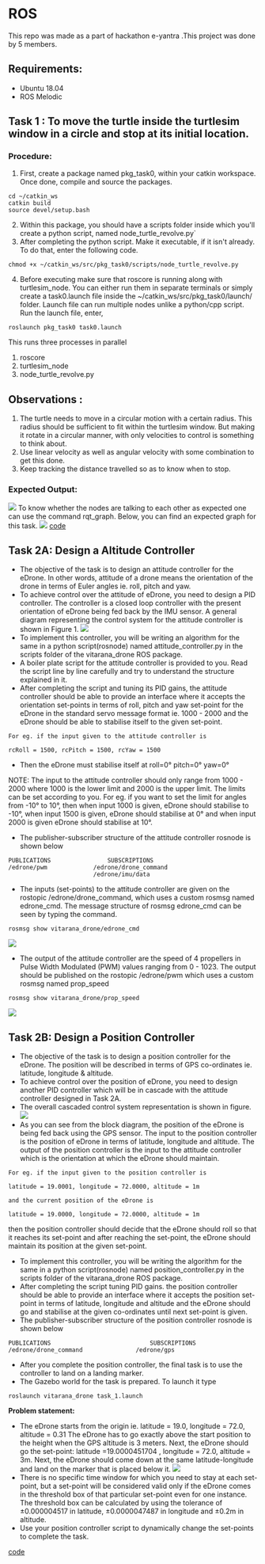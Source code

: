 # ROS
This repo was made as a part of hackathon e-yantra .This project was done by 5 members.
## Requirements:
- Ubuntu 18.04
- ROS Melodic

## Task 1 : To move the turtle inside the turtlesim window in a circle and stop at its initial location.
### Procedure:
1. First, create a package named pkg_task0, within your catkin workspace. Once done, compile and source the packages.
```
cd ~/catkin_ws
catkin build
source devel/setup.bash
```
2. Within this package, you should have a scripts folder inside which you'll create a python script, named node_turtle_revolve.py`
3. After completing the python script. Make it executable, if it isn't already. To do that, enter the following code.
```
chmod +x ~/catkin_ws/src/pkg_task0/scripts/node_turtle_revolve.py
```
4. Before executing make sure that roscore is running along with turtlesim_node. You can either run them in separate terminals or simply create a task0.launch file inside the ~/catkin_ws/src/pkg_task0/launch/ folder. Launch file can run multiple nodes unlike a python/cpp script. Run the launch file, enter,
```
roslaunch pkg_task0 task0.launch 
```
This runs three processes in parallel
1. roscore
2. turtlesim_node
3. node_turtle_revolve.py

## Observations :
1. The turtle needs to move in a circular motion with a certain radius. This radius should be sufficient to fit within the turtlesim window. But making it rotate in a circular manner, with only velocities to control is something to think about.
2. Use linear velocity as well as angular velocity with some combination to get this done.
3. Keep tracking the distance travelled so as to know when to stop.
### Expected Output:
![](https://github.com/ashcode028/ROS/blob/eba454c354ebef48c1b4cf8dfc1c59f0f75cb10d/Move_turtle/images/task1_output.gif)
To know whether the nodes are talking to each other as expected one can use the command rqt_graph. Below, you can find an expected graph for this task.
![](https://github.com/ashcode028/ROS/blob/eba454c354ebef48c1b4cf8dfc1c59f0f75cb10d/Move_turtle/images/task0_rqt_graph.png)
[code](https://github.com/ashcode028/Drone-Tasks/tree/main/Move_turtle)
 ## Task 2A: Design a Altitude Controller
- The objective of the task is to design an attitude controller for the eDrone. In other words, attitude of a drone means the orientation of the drone in terms of Euler angles ie. roll, pitch and yaw.
- To achieve control over the attitude of eDrone, you need to design a PID controller. The controller is a closed loop controller with the present orientation of eDrone being fed back by the IMU sensor. A general diagram representing the control system for the attitude controller is shown in Figure 1.
![](https://github.com/ashcode028/ROS/blob/ea38bbea958b29fec1833910fdd72553fdb8f564/vitarana_drone/images/attitude_control.png)
- To implement this controller, you will be writing an algorithm for the same in a python script(rosnode) named attitude_controller.py in the scripts folder of the vitarana_drone ROS package.
- A boiler plate script for the attitude controller is provided to you. Read the script line by line carefully and try to understand the structure explained in it.
- After completing the script and tuning its PID gains, the attitude controller should be able to provide an interface where it accepts the orientation set-points in terms of roll, pitch and yaw set-point for the eDrone in the standard servo message format ie. 1000 - 2000 and the eDrone should be able to stabilise itself to the given set-point.
```
For eg. if the input given to the attitude controller is

rcRoll = 1500, rcPitch = 1500, rcYaw = 1500

```
- Then the eDrone must stabilise itself at roll=0° pitch=0° yaw=0°

NOTE: The input to the attitude controller should only range from 1000 - 2000 where 1000 is the lower limit and 2000 is the upper limit. The limits can be set according to you. For eg. if you want to set the limit for angles from -10° to 10°, then when input 1000 is given, eDrone should stabilise to -10°, when input 1500 is given, eDrone should stabilise at 0° and when input 2000 is given eDrone should stabilise at 10°.
- The publisher-subscriber structure of the attitude controller rosnode is shown below
```
PUBLICATIONS				SUBSCRIPTIONS
/edrone/pwm				/edrone/drone_command
                        /edrone/imu/data
```
- The inputs (set-points) to the attitude controller are given on the rostopic /edrone/drone_command, which uses a custom rosmsg named edrone_cmd.
The message structure of rosmsg edrone_cmd can be seen by typing the command.
```
rosmsg show vitarana_drone/edrone_cmd
```
![](https://github.com/ashcode028/ROS/blob/ea38bbea958b29fec1833910fdd72553fdb8f564/vitarana_drone/images/rosmsg_show_edrone_cmd.png)
- The output of the attitude controller are the speed of 4 propellers in Pulse Width Modulated (PWM) values ranging from 0 - 1023. The output should be published on the rostopic /edrone/pwm which uses a custom rosmsg named prop_speed
```
rosmsg show vitarana_drone/prop_speed
```
![](https://github.com/ashcode028/ROS/blob/ea38bbea958b29fec1833910fdd72553fdb8f564/vitarana_drone/images/rosmsg_show_prop_speed.png)
 ## Task 2B: Design a Position Controller
- The objective of the task is to design a position controller for the eDrone. The position will be described in terms of GPS co-ordinates ie. latitude, longitude & altitude.
- To achieve control over the position of eDrone, you need to design another PID controller which will be in cascade with the attitude controller designed in Task 2A.
- The overall cascaded control system representation is shown in figure.
![](https://github.com/ashcode028/ROS/blob/36883db3911a706890729a1f72291db56537aec6/vitarana_drone/images/cascade_control_system.png)
- As you can see from the block diagram, the position of the eDrone is being fed back using the GPS sensor. The input to the position controller is the position of eDrone in terms of latitude, longitude and altitude. The output of the position controller is the input to the attitude controller which is the orientation at which the eDrone should maintain.
```
For eg. if the input given to the position controller is

latitude = 19.0001, longitude = 72.0000, altitude = 1m

and the current position of the eDrone is

latitude = 19.0000, longitude = 72.0000, altitude = 1m

```
then the position controller should decide that the eDrone should roll so that it reaches its set-point and after reaching the set-point, the eDrone should maintain its position at the given set-point.
- To implement this controller, you will be writing the algorithm for the same in a python script(rosnode) named position_controller.py in the scripts folder of the vitarana_drone ROS package.
- After completing the script tuning PID gains. the position controller should be able to provide an interface where it accepts the position set-point in terms of latitude, longitude and altitude and the eDrone should go and stabilise at the given co-ordinates until next set-point is given.
- The publisher-subscriber structure of the position controller rosnode is shown below
```
PUBLICATIONS				            SUBSCRIPTIONS
/edrone/drone_command			    /edrone/gps
```
- After you complete the position controller, the final task is to use the controller to land on a landing marker.
- The Gazebo world for the task is prepared. To launch it type
```
roslaunch vitarana_drone task_1.launch
```
__Problem statement:__
- The eDrone starts from the origin ie. latitude = 19.0, longitude = 72.0, altitude = 0.31 The eDrone has to go exactly above the start position to the height when the GPS altitude is 3 meters. Next, the eDrone should go the set-point: latitude =19.0000451704 , longitude = 72.0, altitude = 3m. Next, the eDrone should come down at the same latitude-longitude and land on the marker that is placed below it.
![](https://github.com/ashcode028/ROS/blob/36883db3911a706890729a1f72291db56537aec6/vitarana_drone/images/task.gif)
- There is no specific time window for which you need to stay at each set-point, but a set-point will be considered valid only if the eDrone comes in the threshold box of that particular set-point even for one instance. The threshold box can be calculated by using the tolerance of ±0.000004517 in latitude, ±0.0000047487 in longitude and ±0.2m in altitude.
- Use your position controller script to dynamically change the set-points to complete the task.

[code](https://github.com/ashcode028/Drone-Tasks/tree/main/vitarana_drone)

